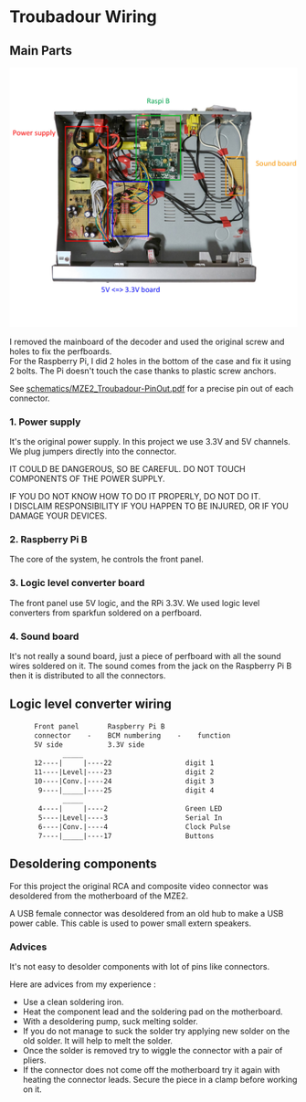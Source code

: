 # Troubadour Wiring

## Main Parts
![inside of Troubadour](media/wiring.jpg)

I removed the mainboard of the decoder and used the original screw and holes to fix the perfboards.   
For the Raspberry Pi, I did 2 holes in the bottom of the case and fix it using 2 bolts.
The Pi doesn't touch the case thanks to plastic screw anchors.

See [schematics/MZE2_Troubadour-PinOut.pdf](../schematics/MZE2_Troubadour-PinOut.pdf) for 
a precise pin out of each connector.

### 1. Power supply   
It's the original power supply. In this project we use 3.3V and 5V channels.
We plug jumpers directly into the connector.   

IT COULD BE DANGEROUS, SO BE CAREFUL. DO NOT TOUCH COMPONENTS OF THE POWER SUPPLY.  

IF YOU DO NOT KNOW HOW TO DO IT PROPERLY, DO NOT DO IT.   
I DISCLAIM RESPONSIBILITY IF YOU HAPPEN TO BE INJURED, 
OR IF YOU DAMAGE YOUR DEVICES.

### 2. Raspberry Pi B   
The core of the system, he controls the front panel.

### 3. Logic level converter board   
The front panel use 5V logic, and the RPi 3.3V. We used logic level converters 
from sparkfun soldered on a perfboard.

### 4. Sound board   
It's not really a sound board, just a piece of perfboard 
with all the sound wires soldered on it. 
The sound comes from the jack on the Raspberry Pi B then it is distributed
to all the connectors.

## Logic level converter wiring

```
      Front panel       Raspberry Pi B
      connector    -    BCM numbering    -    function
      5V side           3.3V side
	         _____
	  12----|     |----22                  digit 1
	  11----|Level|----23                  digit 2
	  10----|Conv.|----24                  digit 3
	   9----|_____|----25                  digit 4
	         _____
	   4----|     |----2                   Green LED
	   5----|Level|----3                   Serial In
	   6----|Conv.|----4                   Clock Pulse
	   7----|_____|----17                  Buttons
```   

## Desoldering components

For this project the original RCA and composite video connector was desoldered from the motherboard of the MZE2.

A USB female connector was desoldered from an old hub to make a USB power cable. This cable is used to power small extern speakers.

### Advices

It's not easy to desolder components with lot of pins like connectors.

Here are advices from my experience :
* Use a clean soldering iron.
* Heat the component lead and the soldering pad on the motherboard.
* With a desoldering pump, suck melting solder.
* If you do not manage to suck the solder try applying new solder on the old solder. It will help to melt the solder.
* Once the solder is removed try to wiggle the connector with a pair of pliers. 
* If the connector does not come off the motherboard try it again with heating the connector leads. Secure the piece in a clamp before working on it.